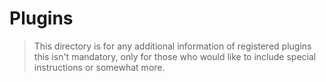 # Plugins
> This directory is for any additional information of registered plugins
> this isn't mandatory, only for those who would like to include special instructions or somewhat more. 